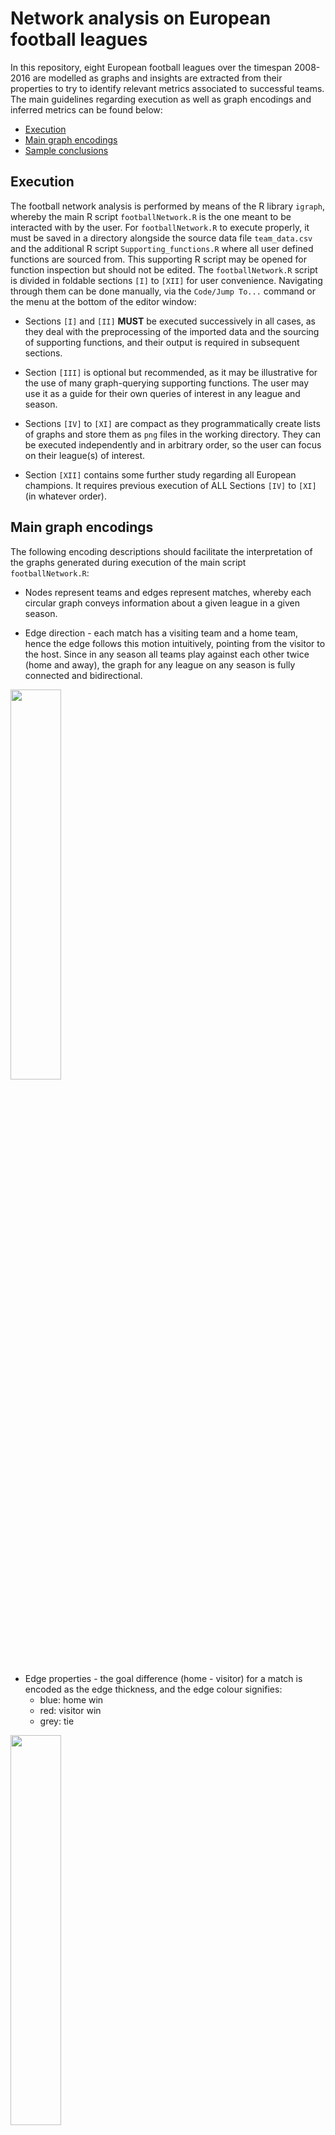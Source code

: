 # Network analysis on European football leagues

In this repository, eight European football leagues over the timespan 2008-2016 are modelled as graphs and insights are extracted from their properties to try to identify relevant metrics associated to successful teams. The main guidelines regarding execution as well as graph encodings and inferred metrics can be found below:

* [Execution](https://github.com/AlfaBetaBeta/Football-Network-Analysis#execution)
* [Main graph encodings](https://github.com/AlfaBetaBeta/Football-Network-Analysis#main-graph-encodings)
* [Sample conclusions](https://github.com/AlfaBetaBeta/Football-Network-Analysis#sample-conclusions)

## Execution

The football network analysis is performed by means of the R library `igraph`, whereby the main R script `footballNetwork.R` is the one meant to be interacted with by the user. For `footballNetwork.R` to execute properly, it must be saved in a directory alongside the source data file `team_data.csv` and the additional R script `Supporting_functions.R` where all user defined functions are sourced from. This supporting R script may be opened for function inspection but should not be edited. The `footballNetwork.R` script is divided in foldable sections `[I]` to `[XII]` for user convenience. Navigating through them can be done manually, via the `Code/Jump To...` command or the menu at the bottom of the editor window:

* Sections `[I]` and `[II]` **MUST** be executed successively in all cases, as they deal with the preprocessing of the imported data and the sourcing of supporting functions, and their output is required in subsequent sections.

* Section `[III]` is optional but recommended, as it may be illustrative for the use of many graph-querying supporting functions. The user may use it as a guide for their own queries of interest in any league and season.

* Sections `[IV]` to `[XI]` are compact as they programmatically create lists of graphs and store them as `png` files in the working directory. They can be executed independently and in arbitrary order, so the user can focus on their league(s) of interest.

* Section `[XII]` contains some further study regarding all European champions. It requires previous execution of ALL Sections `[IV]` to `[XI]` (in whatever order).


## Main graph encodings

The following encoding descriptions should facilitate the interpretation of the graphs generated during execution of the main script `footballNetwork.R`:

* Nodes represent teams and edges represent matches, whereby each circular graph conveys information about a given league in a given season.

* Edge direction - each match has a visiting team and a home team, hence the edge follows this motion intuitively, pointing from the visitor to the host. Since in any season all teams play against each other twice (home and away), the graph for any league on any season is fully connected and bidirectional.

<img src="https://github.com/AlfaBetaBeta/Football-Network-Analysis/blob/master/img/encodings/edge_direction.png" width=40% height=40%>

* Edge properties - the goal difference (home - visitor) for a match is encoded as the edge thickness, and the edge colour signifies:
    * blue: home win
    * red: visitor win
    * grey: tie

<img src="https://github.com/AlfaBetaBeta/Football-Network-Analysis/blob/master/img/encodings/edge_colour_thickness.png" width=40% height=40%>

* Node properties - the node size can represent either the goal difference or the total number of points at the end of the season for a given team (the distinction is specified wherever appropriate), whereas the node colour relates to the goal difference as follows:
    * blue: positive difference
    * red: negative difference
    * grey: null difference

<img src="https://github.com/AlfaBetaBeta/Football-Network-Analysis/blob/master/img/encodings/node_colour_size.png" width=40% height=40%>

As an illustrative example, the graph below shows season 2013-2014 of the Spanish League (node size encoding total points), with all teams/nodes ordered as per end-of-season ranking starting at 3 o'clock and arranged counter clockwise, whereby the following sample observations can be corroborated by inspection with ease:
* the champion (Atlético) did not lose a single match at home.
* the champion won every home game except on four tie occasions, against Real Madrid (2<sup>nd</sup>), Barcelona (3<sup>rd</sup>), Sevilla (5<sup>th</sup>) and Málaga (11<sup>th</sup>).
* Real Madrid did not manage to win (home or away) a single match against its two main competitors (Atlético and Barcelona), actually losing throughout except the tie when visiting Atlético.
* one of the most one sided scores corresponds to the match between Levante (10<sup>th</sup>, visitor) and Barcelona (3<sup>rd</sup>, host).
* Rayo Vallecano (12<sup>th</sup>) barely tied throughout the season, and that happened only as visitor.

![example](/img/encodings/example.png)


## Sample conclusions

**Is it possible to infer the properties of the champion each season?**

In many of the analysed seasons of the Spanish league the champion has been overwhelmingly dominant, typically one of the historical Big Two (Real Madrid & Barcelona). It is hence of interest to inspect the season 2013/2014, the only one with a different champion (Atlético) in the timespan under consideration. Though obviously Atlético earned more points than any other team, it did not lead with regard to other metrics compared to the Big Two. As can be seen in the circular graph above, most head to heads Atlético vs Big Two ended in a draw, with the exception of the victory over Real Madrid as a visitor. The overall goal difference of Atlético is smaller than that of its pursuivants, and the same can be corroborated when inspecting the in- and out-strength of the network.

<p align="middle">
  <img src="https://github.com/AlfaBetaBeta/Football-Network-Analysis/blob/master/img/Spanish_League/Spanish-season-2013-2014-IN-strength.png" width="45%" />
  <img src="https://github.com/AlfaBetaBeta/Football-Network-Analysis/blob/master/img/Spanish_League/Spanish-season-2013-2014-OUT-strength.png" width="45%" /> 
</p>

With all the network attributes at hand, it is convenient to derive a metric from them that can quantify a team's performance. To this end, the following assumptions are made:

* The total goal difference at victories is the main favourable feature , i.e. the excess of goals scored over those received in victories (deemed as harmless) is what provides value in terms of points.

* The total goal difference at defeats is the main unfavourable feature, i.e. the excess of goals received over those scored at defeats (deemed as worthless) is what penalises a team in terms of points.

* Ties are disregarded as the goal difference is zero by definition.

Under these assumptions, two indices can be calculated as follows:

* (goalDiff<sub>victory</sub> / N<sub>victory</sub>) - 1
* (goalDiff<sub>defeat</sub> / N<sub>defeat</sub>) + 1

These goal difference indices express the average goal difference excess in victories and defeats, respectively, i.e. the average favourable excess over the minimum victory (1-0) and the average unfavourable excess over the minimum defeat (0-1), whereby the defeat index is set to zero if a team did not lose over an entire season.

In terms of optimisation of 'football resources', it is desirable for a team to have both indices tending to zero, as that represents a champion obtaining the maximum value from its goals and no leeway whatsoever (any one scored goal less would in average lead to a different final amount of points). Whilst this is optimal from the perspective of resource management, it does not necessarily align with other criteria such as showmanship and fan experience. Dominant teams, those that persist in the fanbase memory and are the most profitable in merchandising, are rather teams that minimise the defeat index and maximise the victory one.

As can be seen in the barplot below, representing the goal difference indices for the Spanish league over all seasons, Atlético was indeed the most optimal champion from the victory index side, though the worst from the defeat perspective. This confirms the intuition that they obtained a greater benefit from less 'assets' than the Big Two, becoming a champion arguably less compelling to the wider fanbase worldwide.

<p align="middle">
  <img src="https://github.com/AlfaBetaBeta/Football-Network-Analysis/blob/master/img/Spanish_League/Spanish league goalDiff indices.png" width=50% height=50%>
</p>

**Are there any salient patterns for the top performing team of each league?**

Following the disquisitions of the Spanish league champions and the goal difference indices as a derived metric to evaluate their performance, it is of interest to compare all European champions based on this common framework.

<img src="https://github.com/AlfaBetaBeta/Football-Network-Analysis/blob/master/img/all_leagues/Goal difference indices European champions.png" width=100% height=100%>

The set of barplots representing these indices for all leagues showcases some relevant features. The Italian league consistently has champions with a narrow index range , which goes in line with the generalised fan perception that it is a league that prioritises defence. From a certain perspective, however, it can be regarded as the league that produces the most optimal champions.

The Dutch and the Swiss leagues have champions with both non-zero indices throughout. Regardless of their dominance in victories, this means that these teams are to some extent (and compared to other leagues) vulnerable to defeats and hence more approachable by potential pursuivants. Despite this, the Swiss league is effectively a monopoly of Basel, which suggests that the goal difference indices need adjustments for smaller and more volatile leagues.

The Spanish, English, French and German leagues (in turn considered amongst the most compelling ones from the offence perspective) indeed have had a considerably dominant team at least in one of the seasons (e.g. Barcelona 2014/2015, Chelsea 2009/2010, Paris Saint-Germain 2015/2016 and Bayern Munich 2014/2015, respectively). It is interesting to note the parallelism between these dominances and the budget prevalence of these same teams in their respective leagues, which raises the question as to what is the real return of these huge investments, particularly when considering that these leagues have had more 'optimal' champions (e.g. Atlético 2013/2014, Leicester City 2015/2016, Montpellier 2011/2012 and Borussia 2010/2011).

**Are there salient anomalous features arising from inspection of the graphs?**

The Dutch season 2009/2010 and the English season 2014/2015 showcase a similar phenomenon when inpecting their respective graphs (scaled by goal difference):

<img src="https://github.com/AlfaBetaBeta/Football-Network-Analysis/blob/master/img/Dutch_league/matches Netherlands 2009-2010 by goalDiff.png" width=100% height=100%>
<img src="https://github.com/AlfaBetaBeta/Football-Network-Analysis/blob/master/img/English_league/matches England 2014-2015 by goalDiff.png" width=100% height=100%>
